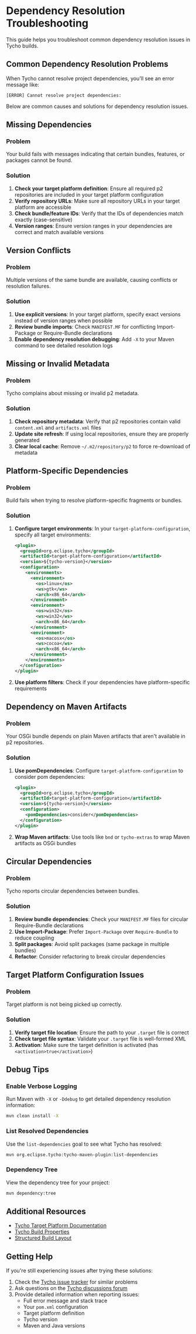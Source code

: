 # Dependency Resolution Troubleshooting

This guide helps you troubleshoot common dependency resolution issues in Tycho builds.

## Common Dependency Resolution Problems

When Tycho cannot resolve project dependencies, you'll see an error message like:
```
[ERROR] Cannot resolve project dependencies:
```

Below are common causes and solutions for dependency resolution issues.

## Missing Dependencies

### Problem
Your build fails with messages indicating that certain bundles, features, or packages cannot be found.

### Solution
1. **Check your target platform definition**: Ensure all required p2 repositories are included in your target platform configuration
2. **Verify repository URLs**: Make sure all repository URLs in your target platform are accessible
3. **Check bundle/feature IDs**: Verify that the IDs of dependencies match exactly (case-sensitive)
4. **Version ranges**: Ensure version ranges in your dependencies are correct and match available versions

## Version Conflicts

### Problem
Multiple versions of the same bundle are available, causing conflicts or resolution failures.

### Solution
1. **Use explicit versions**: In your target platform, specify exact versions instead of version ranges when possible
2. **Review bundle imports**: Check `MANIFEST.MF` for conflicting Import-Package or Require-Bundle declarations
3. **Enable dependency resolution debugging**: Add `-X` to your Maven command to see detailed resolution logs

## Missing or Invalid Metadata

### Problem
Tycho complains about missing or invalid p2 metadata.

### Solution
1. **Check repository metadata**: Verify that p2 repositories contain valid `content.xml` and `artifacts.xml` files
2. **Update site refresh**: If using local repositories, ensure they are properly generated
3. **Clear local cache**: Remove `~/.m2/repository/p2` to force re-download of metadata

## Platform-Specific Dependencies

### Problem
Build fails when trying to resolve platform-specific fragments or bundles.

### Solution
1. **Configure target environments**: In your `target-platform-configuration`, specify all target environments:
   ```xml
   <plugin>
     <groupId>org.eclipse.tycho</groupId>
     <artifactId>target-platform-configuration</artifactId>
     <version>${tycho-version}</version>
     <configuration>
       <environments>
         <environment>
           <os>linux</os>
           <ws>gtk</ws>
           <arch>x86_64</arch>
         </environment>
         <environment>
           <os>win32</os>
           <ws>win32</ws>
           <arch>x86_64</arch>
         </environment>
         <environment>
           <os>macosx</os>
           <ws>cocoa</ws>
           <arch>x86_64</arch>
         </environment>
       </environments>
     </configuration>
   </plugin>
   ```

2. **Use platform filters**: Check if your dependencies have platform-specific requirements

## Dependency on Maven Artifacts

### Problem
Your OSGi bundle depends on plain Maven artifacts that aren't available in p2 repositories.

### Solution
1. **Use pomDependencies**: Configure `target-platform-configuration` to consider pom dependencies:
   ```xml
   <plugin>
     <groupId>org.eclipse.tycho</groupId>
     <artifactId>target-platform-configuration</artifactId>
     <version>${tycho-version}</version>
     <configuration>
       <pomDependencies>consider</pomDependencies>
     </configuration>
   </plugin>
   ```

2. **Wrap Maven artifacts**: Use tools like `bnd` or `tycho-extras` to wrap Maven artifacts as OSGi bundles

## Circular Dependencies

### Problem
Tycho reports circular dependencies between bundles.

### Solution
1. **Review bundle dependencies**: Check your `MANIFEST.MF` files for circular Require-Bundle declarations
2. **Use Import-Package**: Prefer `Import-Package` over `Require-Bundle` to reduce coupling
3. **Split packages**: Avoid split packages (same package in multiple bundles)
4. **Refactor**: Consider refactoring to break circular dependencies

## Target Platform Configuration Issues

### Problem
Target platform is not being picked up correctly.

### Solution
1. **Verify target file location**: Ensure the path to your `.target` file is correct
2. **Check target file syntax**: Validate your `.target` file is well-formed XML
3. **Activation**: Make sure the target definition is activated (has `<activation>true</activation>`)

## Debug Tips

### Enable Verbose Logging
Run Maven with `-X` or `-Ddebug` to get detailed dependency resolution information:
```bash
mvn clean install -X
```

### List Resolved Dependencies
Use the `list-dependencies` goal to see what Tycho has resolved:
```bash
mvn org.eclipse.tycho:tycho-maven-plugin:list-dependencies
```

### Dependency Tree
View the dependency tree for your project:
```bash
mvn dependency:tree
```

## Additional Resources

- [Tycho Target Platform Documentation](TargetPlatform.html)
- [Tycho Build Properties](BuildProperties.html)
- [Structured Build Layout](StructuredBuild.html)

## Getting Help

If you're still experiencing issues after trying these solutions:

1. Check the [Tycho issue tracker](https://github.com/eclipse-tycho/tycho/issues) for similar problems
2. Ask questions on the [Tycho discussions forum](https://github.com/eclipse-tycho/tycho/discussions)
3. Provide detailed information when reporting issues:
   - Full error message and stack trace
   - Your `pom.xml` configuration
   - Target platform definition
   - Tycho version
   - Maven and Java versions
